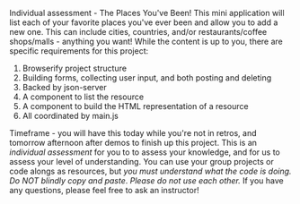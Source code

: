 Individual assessment - The Places You've Been! This mini application will list each of your favorite places you've ever been and allow you to add a new one. This can include cities, countries, and/or restaurants/coffee shops/malls - anything you want! While the content is up to you, there are specific requirements for this project:

1. Browserify project structure
2. Building forms, collecting user input, and both posting and deleting
3. Backed by json-server
4. A component to list the resource
5. A component to build the HTML representation of a resource
6. All coordinated by main.js

Timeframe - you will have this today while you're not in retros, and tomorrow afternoon after demos to finish up this project. This is an *individual assessment* for you to to assess your knowledge, and for us to assess your level of understanding. You can use your group projects or code alongs as resources, but _you must understand what the code is doing. Do NOT blindly copy and paste_. *Please do not use each other.* If you have any questions, please feel free to ask an instructor!